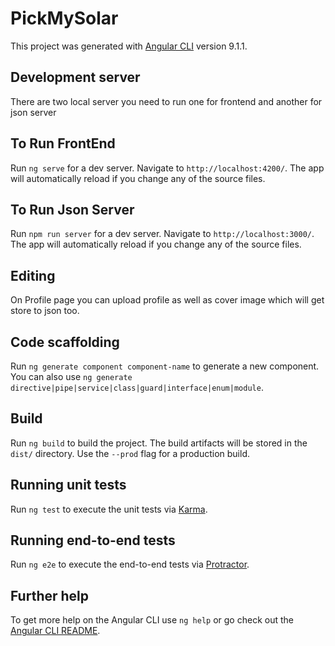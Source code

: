 # PickMySolar

This project was generated with [Angular CLI](https://github.com/angular/angular-cli) version 9.1.1.

## Development server

There are two local server you need to run one for frontend and another for json server

## To Run FrontEnd
Run `ng serve` for a dev server. Navigate to `http://localhost:4200/`. The app will automatically reload if you change any of the source files.

## To Run Json Server
Run `npm run server` for a dev server. Navigate to `http://localhost:3000/`. The app will automatically reload if you change any of the source files.

## Editing
On Profile page you can upload profile as well as cover image which will get store to json too.

## Code scaffolding

Run `ng generate component component-name` to generate a new component. You can also use `ng generate directive|pipe|service|class|guard|interface|enum|module`.

## Build

Run `ng build` to build the project. The build artifacts will be stored in the `dist/` directory. Use the `--prod` flag for a production build.

## Running unit tests

Run `ng test` to execute the unit tests via [Karma](https://karma-runner.github.io).

## Running end-to-end tests

Run `ng e2e` to execute the end-to-end tests via [Protractor](http://www.protractortest.org/).

## Further help

To get more help on the Angular CLI use `ng help` or go check out the [Angular CLI README](https://github.com/angular/angular-cli/blob/master/README.md).

